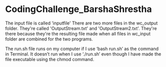 # CodingChallenge_BarshaShrestha
The input file is called 'inputfile'
There are two more files in the wc_output folder. They're called 'OutputStream.txt' and 'OutputStream2.txt'. They're there because
they're the resulting file made when all files in wc_input folder are combined for the two programs.

The run.sh file runs on my computer if I use ‘bash run.sh’ as the command in Terminal.
It doesn’t run when I use ‘./run.sh’ even though I have made the file executable using the chmod command.

